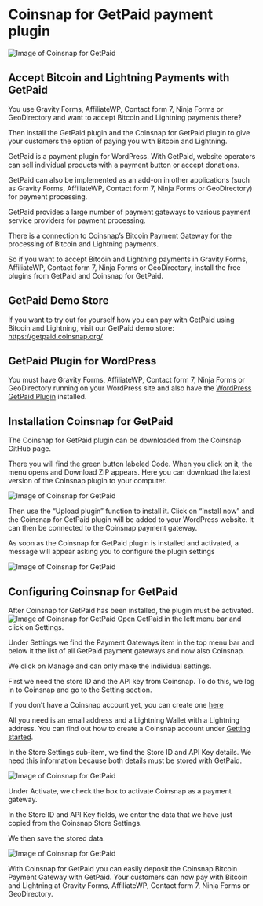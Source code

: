 # Coinsnap for GetPaid payment plugin #
![Image of Coinsnap for GetPaid](https://coinsnap.io/wp-content/uploads/2024/01/coinsnap-for-WPGetpaid.png)
## Accept Bitcoin and Lightning Payments with GetPaid ##

You use Gravity Forms, AffiliateWP, Contact form 7, Ninja Forms or GeoDirectory and want to accept Bitcoin and Lightning payments there?

Then install the GetPaid plugin and the Coinsnap for GetPaid plugin to give your customers the option of paying you with Bitcoin and Lightning.

GetPaid is a payment plugin for WordPress. With GetPaid, website operators can sell individual products with a payment button or accept donations.

GetPaid can also be implemented as an add-on in other applications (such as Gravity Forms, AffiliateWP, Contact form 7, Ninja Forms or GeoDirectory) for payment processing.

GetPaid provides a large number of payment gateways to various payment service providers for payment processing.

There is a connection to Coinsnap’s Bitcoin Payment Gateway for the processing of Bitcoin and Lightning payments.

So if you want to accept Bitcoin and Lightning payments in Gravity Forms, AffiliateWP, Contact form 7, Ninja Forms or GeoDirectory, install the free plugins from GetPaid and Coinsnap for GetPaid.

## GetPaid Demo Store
If you want to try out for yourself how you can pay with GetPaid using Bitcoin and Lightning, visit our GetPaid demo store: https://getpaid.coinsnap.org/

## GetPaid Plugin for WordPress
You must have Gravity Forms, AffiliateWP, Contact form 7, Ninja Forms or GeoDirectory running on your WordPress site and also have the 
[WordPress GetPaid Plugin](https://wordpress.org/plugins/invoicing/) installed.

## Installation Coinsnap for GetPaid
The Coinsnap for GetPaid plugin can be downloaded from the Coinsnap GitHub page. 

There you will find the green button labeled Code. When you click on it, the menu opens and Download ZIP appears. Here you can download the latest version of the Coinsnap plugin to your computer.

![Image of Coinsnap for GetPaid](https://coinsnap.io/wp-content/uploads/2023/11/github-coinsnap.jpg)

Then use the “Upload plugin” function to install it. Click on “Install now” and the Coinsnap for GetPaid plugin will be added to your WordPress website. It can then be connected to the Coinsnap payment gateway.

As soon as the Coinsnap for GetPaid plugin is installed and activated, a message will appear asking you to configure the plugin settings

![Image of Coinsnap for GetPaid](https://coinsnap.io/wp-content/uploads/2023/08/Add-Coinsnap-Woocommerce-plugin.png)

## Configuring Coinsnap for GetPaid
After Coinsnap for GetPaid has been installed, the plugin must be activated.
![Image of Coinsnap for GetPaid](https://coinsnap.io/wp-content/uploads/2024/02/Getpaid-settings-payment-Gateways.jpg)
Open GetPaid in the left menu bar and click on Settings.

Under Settings we find the Payment Gateways item in the top menu bar and below it the list of all GetPaid payment gateways and now also Coinsnap.

We click on Manage and can only make the individual settings.

First we need the store ID and the API key from Coinsnap. To do this, we log in to Coinsnap and go to the Setting section.

If you don’t have a Coinsnap account yet, you can create one [here](https://app.coinsnap.io/register)

All you need is an email address and a Lightning Wallet with a Lightning address. You can find out how to create a Coinsnap account under [Getting started](https://coinsnap.io/en/getting-started/).

In the Store Settings sub-item, we find the Store ID and API Key details. We need this information because both details must be stored with GetPaid.

![Image of Coinsnap for GetPaid](https://coinsnap.io/wp-content/uploads/2024/02/Coinsnap-Store-Settings.jpg)

Under Activate, we check the box to activate Coinsnap as a payment gateway.

In the Store ID and API Key fields, we enter the data that we have just copied from the Coinsnap Store Settings.

We then save the stored data.

![Image of Coinsnap for GetPaid](https://coinsnap.io/wp-content/uploads/2024/02/GetPaid-Coinsnap-Settings.jpg)

With Coinsnap for GetPaid you can easily deposit the Coinsnap Bitcoin Payment Gateway with GetPaid. Your customers can now pay with Bitcoin and Lightning at Gravity Forms, AffiliateWP, Contact form 7, Ninja Forms or GeoDirectory.
